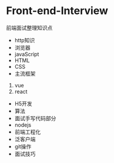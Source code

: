 # Front-end-Interview
 
前端面试整理知识点

- http知识
- 浏览器
- javaScript
- HTML
- CSS
- 主流框架
 1. vue
 2. react
- H5开发
- 算法
- 面试手写代码部分
- nodejs
- 前端工程化
- 泛客户端
- git操作
- 面试技巧

